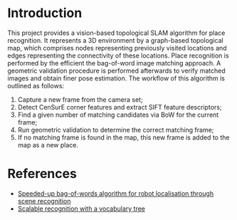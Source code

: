 # Introduction

This project provides a vision-based topological
SLAM algorithm for place recognition.
It represents a 3D environment by a
graph-based topological map, which comprises nodes
representing previously visited locations and edges representing
the connectivity of these locations. Place recognition is performed
by the efficient the bag-of-word
image matching approach. A geometric validation procedure is
performed afterwards to verify matched images and obtain finer
pose estimation. The workflow of this algorithm is outlined as follows:
1) Capture a new frame from the camera set;
2) Detect CenSurE corner features and extract SIFT feature descriptors;
3) Find a given number of matching candidates via BoW
for the current frame;
4) Run geometric validation to determine the correct
matching frame;
5) If no matching frame is found in the map, this new
frame is added to the map as a new place.

# References
- [Speeded-up bag-of-words
algorithm for robot localisation through scene recognition](https://ieeexplore.ieee.org/abstract/document/4762067)
- [Scalable recognition with a vocabulary
tree](https://ieeexplore.ieee.org/abstract/document/1641018)